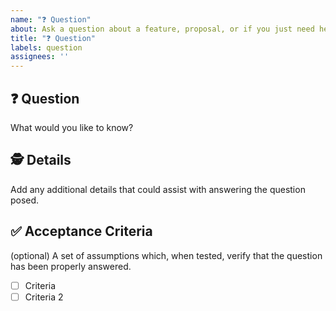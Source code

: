 ```yaml
---
name: "❓ Question"
about: Ask a question about a feature, proposal, or if you just need help!
title: "❓ Question"
labels: question
assignees: ''
---
```


## ❓ Question

What would you like to know?

## 🕵️ Details

Add any additional details that could assist with answering the question posed.

## ✅ Acceptance Criteria

(optional) A set of assumptions which, when tested, verify that the question has been properly answered.

- [ ] Criteria
- [ ] Criteria 2
